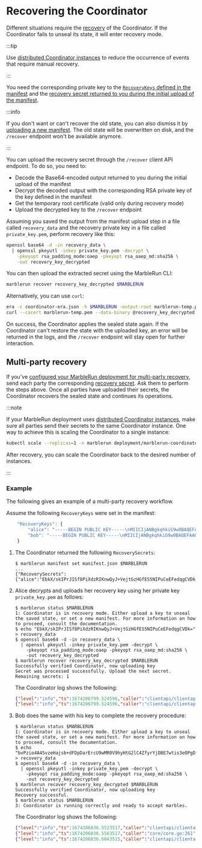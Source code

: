 # Recovering the Coordinator

Different situations require the [recovery](../features/recovery.md) of the Coordinator.
If the Coordinator fails to unseal its state, it will enter recovery mode.

:::tip

Use [distributed Coordinator instances](../features/recovery.md#distributed-coordinator) to reduce the occurrence of events that require manual recovery.

:::

You need the corresponding private key to the [`RecoveryKeys` defined in the manifest](define-manifest.md#recoverykeys) and the [recovery secret returned to you during the initial upload of the manifest](set-manifest.md).

:::info

If you don't want or can't recover the old state, you can also dismiss it by [uploading a new manifest](set-manifest.md).
The old state will be overwritten on disk, and the `/recover` endpoint won't be available anymore.

:::

You can upload the recovery secret through the `/recover` client API endpoint. To do so, you need to:

* Decode the Base64-encoded output returned to you during the initial upload of the manifest
* Decrypt the decoded output with the corresponding RSA private key of the key defined in the manifest
* Get the temporary root certificate (valid only during recovery mode)
* Upload the decrypted key to the `/recover` endpoint

Assuming you saved the output from the manifest upload step in a file called `recovery_data` and the recovery private key in a file called `private_key.pem`, perform recovery like this:

```bash
openssl base64 -d -in recovery_data \
  | openssl pkeyutl -inkey private_key.pem -decrypt \
    -pkeyopt rsa_padding_mode:oaep -pkeyopt rsa_oaep_md:sha256 \
    -out recovery_key_decrypted
```

You can then upload the extracted secret using the MarbleRun CLI:

```bash
marblerun recover recovery_key_decrypted $MARBLERUN
```

Alternatively, you can use `curl`:

```bash
era -c coordinator-era.json -h $MARBLERUN -output-root marblerun-temp.pem
curl --cacert marblerun-temp.pem --data-binary @recovery_key_decrypted https://$MARBLERUN/recover
```

On success, the Coordinator applies the sealed state again. If the Coordinator can't restore the state with the uploaded key, an error will be returned in the logs, and the `/recover` endpoint will stay open for further interaction.

## Multi-party recovery

<EnterpriseBanner/>

If you've [configured your MarbleRun deployment for multi-party recovery](define-manifest.md#multi-party-recovery), send each party the corresponding [recovery secret](set-manifest.md). Ask them to perform the steps above. Once all parties have uploaded their secrets, the Coordinator recovers the sealed state and continues its operations.

:::note

If your MarbleRun deployment uses [distributed Coordinator instances](../features/recovery.md#distributed-coordinator), make sure all parties send their secrets to the same Coordinator instance.
One way to achieve this is scaling the Coordinator to a single instance:

```bash
kubectl scale --replicas=1 -n marblerun deployment/marblerun-coordinator
```

After recovery, you can scale the Coordinator back to the desired number of instances.

:::

### Example

The following gives an example of a multi-party recovery workflow.

Assume the following `RecoveryKeys` were set in the manifest:

```javascript
    "RecoveryKeys": {
        "alice": "-----BEGIN PUBLIC KEY-----\nMIICIjANBgkqhkiG9w0BAQEFAAOCAg8AMIICCgKCAgEAk/6gfFF+cbcTlj8MT+4M\njjpM+suTwNM9gjv47EAAQ==\n-----END PUBLIC KEY-----\n",
        "bob": "-----BEGIN PUBLIC KEY-----\nMIICIjANBgkqhkiG9w0BAQEFAAOCAg8AMIICCgKCAgEAsnOEAvynVrbgLdp0lwcp\nk2k04+n4op6tp1Yw2OaDbEAAQ==\n-----END PUBLIC KEY-----\n"
    }
```

1. The Coordinator returned the following `RecoverySecrets`:

    ```shell-session
    $ marblerun manifest set manifest.json $MARBLERUN
    ...
    {"RecoverySecrets":{"alice":"EbkX/skIPrJISf8PiXdzRIKnwQyJ+VejtGzHGfES5NIPuCeEFedqgCVDk=","bob":"bvPzio4A4SvzeHajsb+dFDpDarErcU9wMR0V9hyHtG2lC4ZfyrYjDBE7wtis3eOPgDaMG/HCt="}}
    ```

2. Alice decrypts and uploads her recovery key using her private key `private_key.pem` as follows:

    ```shell-session
    $ marblerun status $MARBLERUN
    1: Coordinator is in recovery mode. Either upload a key to unseal the saved state, or set a new manifest. For more information on how to proceed, consult the documentation.
    $ echo "EbkX/skIPrJISf8PiXdzRIKnwQyJ+VejtGzHGfES5NIPuCeEFedqgCVDk=" > recovery_data
    $ openssl base64 -d -in recovery_data \
      | openssl pkeyutl -inkey private_key.pem -decrypt \
        -pkeyopt rsa_padding_mode:oaep -pkeyopt rsa_oaep_md:sha256 \
        -out recovery_key_decrypted
    $ marblerun recover recovery_key_decrypted $MARBLERUN
    Successfully verified Coordinator, now uploading key
    Secret was processed successfully. Upload the next secret. Remaining secrets: 1
    ```

    The Coordinator log shows the following:

    ```json
    {"level":"info","ts":1674206799.524596,"caller":"clientapi/clientapi.go:234","msg":"Recover called"}
    {"level":"info","ts":1674206799.524596,"caller":"clientapi/clientapi.go:253","msg":"Recover: recovery incomplete, more keys needed","remaining":1}
    ```

3. Bob does the same with his key to complete the recovery procedure:

    ```shell-session
    $ marblerun status $MARBLERUN
    1: Coordinator is in recovery mode. Either upload a key to unseal the saved state, or set a new manifest. For more information on how to proceed, consult the documentation.
    $ echo "bvPzio4A4SvzeHajsb+dFDpDarErcU9wMR0V9hyHtG2lC4ZfyrYjDBE7wtis3eOPgDaMG/HCt=" > recovery_data
    $ openssl base64 -d -in recovery_data \
      | openssl pkeyutl -inkey private_key.pem -decrypt \
        -pkeyopt rsa_padding_mode:oaep -pkeyopt rsa_oaep_md:sha256 \
        -out recovery_key_decrypted
    $ marblerun recover recovery_key_decrypted $MARBLERUN
    Successfully verified Coordinator, now uploading key
    Recovery successful.
    $ marblerun status $MARBLERUN
    3: Coordinator is running correctly and ready to accept marbles.
    ```

    The Coordinator log shows the following:

    ```json
    {"level":"info","ts":1674206836.5523517,"caller":"clientapi/clientapi.go:234","msg":"Recover called"}
    {"level":"info","ts":1674206836.5563517,"caller":"core/core.go:261","msg":"generating quote"}
    {"level":"info","ts":1674206836.6043515,"caller":"clientapi/clientapi.go:281","msg":"Recover successful"}
    ```
